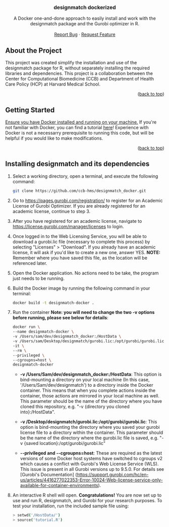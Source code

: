 <div id="top"></div>


<!-- PROJECT LOGO -->
<br />
<div align="center">

  <h3 align="center">designmatch dockerized</h3>

  <p align="center">
    A Docker one-and-done approach to easily install and work with the designmatch package and the Gurobi optimizer in R.
    <br />
    <br />
    <a href="https://github.com/ccb-hms/designmatch_docker/issues">Report Bug</a>
    ·
    <a href="https://github.com/ccb-hms/designmatch_docker/issues">Request Feature</a>
  </p>
</div>


<!-- ABOUT THE PROJECT -->
## About the Project

This project was created simplify the installation and use of the designmatch package for R, without separately installing the required libraries and dependencies. This project is a collaboration between the Center for Computational Biomedicine (CCB) and Department of Health Care Policy (HCP) at Harvard Medical School.

<p align="right">(<a href="#top">back to top</a>)</p>

<!-- GETTING STARTED -->
## Getting Started

[Ensure you have Docker installed and running on your machine.](https://docs.docker.com/get-docker/)
If you're not familiar with Docker, you can find a tutorial [here](https://docs.docker.com/get-started/)! Experience
with Docker is not a necessarry prerequisite to running this code, but will be helpful if you would like to make modifications. 

<p align="right">(<a href="#top">back to top</a>)</p>

<!-- Installation -->
## Installing designmatch and its dependencies

1. Select a working directory, open a terminal, and execute the following command:
   ```sh
   git clone https://github.com/ccb-hms/designmatch_docker.git
   ```

2. Go to https://pages.gurobi.com/registration/ to register for an Academic License of Gurobi Optimizer. If you are already registered for an academic license, continue to step 3.

3. After you have registered for an academic license, navigate to https://license.gurobi.com/manager/licenses to login. 

4. Once logged in to the Web Licensing Service, you will be able to download a gurobi.lic file (necessary to complete this process) by selecting "Licenses" > "Download". If you already have an academic license, it will ask if you'd like to create a new one, answer YES. **NOTE:** Remember where you have saved this file, as the location will be referenced later.

5. Open the Docker application. No actions need to be take, the program just needs to be running.

6. Build the Docker image by running the following command in your terminal:
   ```sh
   docker build -t designmatch-docker .
   ```
   
7. Run the container 
   **Note: you will need to change the two -v options before running, please see below for details**:
   ```sh
   docker run \
   --name designmatch-docker \
   -v /Users/sam/dev/designmatch_docker:/HostData \
   -v /Users/sam/Desktop/designmatch/gurobi.lic:/opt/gurobi/gurobi.lic \
   -it \
   --rm \
   --privileged \
   --cgroupns=host \
   designmatch-docker
   ```
    * **-v /Users/Sam/dev/designmatch_docker:/HostData**: This option is bind-mounting a directory on your local machine (In this case, '/Users/Sam/dev/designmatch') to a directory inside the Docker container. This means that when you complete actions inside the container, those actions are mirrored in your local machine as well. This parameter should be the name of the directory where you have cloned this repository, e.g. "-v {directory you cloned into}:/HostData".

    * **-v /Desktop/designmatch/gurobi.lic:/opt/gurobi/gurobi.lic**: This option is bind-mounting the directory where you saved your gurobi license file to a directory within the container. This parameter should be the name of the directory where the gurobi.lic file is saved, e.g. "-v {saved location}:/opt/gurobi/gurobi.lic"
    * **--privileged and --cgroupns=host**: These are required as the latest versions of some Docker host systems have switched to cgroups v2 which causes a conflict with Gurobi's Web License Service (WLS). This issue is present in all Gurobi versions up to 9.5.0. For details see [Gurobi's Documentation] (https://support.gurobi.com/hc/en-us/articles/4416277022353-Error-10024-Web-license-service-only-available-for-container-environments).

8. An interactive R shell will open. **Congratulations!** You are now set up to use and run R, designmatch, and Gurobi for your research purposes. To test your installation, run the included sample file using:
   ```sh
   > setwd('/HostData/')
   > source('tutorial.R')
   ```
